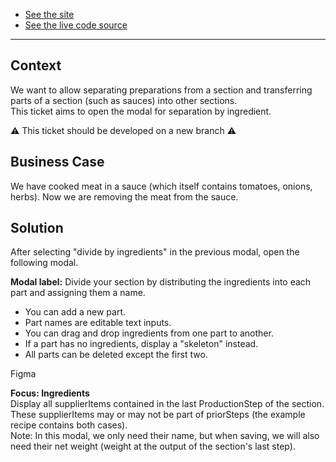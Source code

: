- [See the site](https://mika-kfc-sections-outputs-ingredients.netlify.app/)
- [See the live code source](https://stackblitz.com/~/github.com/tiavina-mika/kfc-sections-outputs-ingredients)


---

## Context

We want to allow separating preparations from a section and transferring parts of a section (such as sauces) into other sections.  
This ticket aims to open the modal for separation by ingredient.

⚠️ This ticket should be developed on a new branch ⚠️

## Business Case

We have cooked meat in a sauce (which itself contains tomatoes, onions, herbs). Now we are removing the meat from the sauce.

## Solution

After selecting "divide by ingredients" in the previous modal, open the following modal.

**Modal label:** Divide your section by distributing the ingredients into each part and assigning them a name.

- You can add a new part.
- Part names are editable text inputs.
- You can drag and drop ingredients from one part to another.
- If a part has no ingredients, display a "skeleton" instead.
- All parts can be deleted except the first two.

Figma

**Focus: Ingredients**  
Display all supplierItems contained in the last ProductionStep of the section.  
These supplierItems may or may not be part of priorSteps (the example recipe contains both cases).  
Note: In this modal, we only need their name, but when saving, we will also need their net weight (weight at the output of the section's last step).
